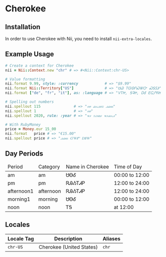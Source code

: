 <!-- This file has been generated. Source: src/docs/languages/_template.md.erb -->

# Cherokee

## Installation

In order to use Cherokee with Nii, you need to install `nii-extra-locales`.

## Example Usage

``` ruby
# Create a context for Cherokee
nii = Nii::Context.new "chr" # => #<Nii::Context:chr-US>

# Value formatting
nii.format 9.99, style: :currency            # => "$9.99"
nii.format Nii::Territory["US"]              # => "ᏌᏊ ᎢᏳᎾᎵᏍᏔᏅ ᏍᎦᏚᎩ"
nii.format ["de", "fr", "it"], as: :language # => "ᏙᎢᏥ, ᎦᎸᏥ, ᎠᎴ ᎬᏩᎵᏲᏥᎢ"

# Spelling out numbers
nii.spellout 115               # => "ꮠꮼ ꮝꭺꭿꮵꮖ ꭿꮝꭶꮪ"
nii.spellout 1                 # => "ꮠꮼ"
nii.spellout 2020, rule: :year # => "ꮤꮅ ꭲꮿꭶᏼꮅ ꮤꮅꮝꭺꭿ"

# With RubyMoney
price = Money.eur 15_00
nii.format   price # => "€15.00"
nii.spellout price # => "ꭿꮝꭶꮪ ᏳᎳᏛ ᎠᏕᎳ"
```

## Day Periods


<table>
  <thead>
    <tr>
      <td>Period</td>
      <td>Category</td>
      <td>Name in Cherokee</td>
      <td>Time of Day</td>
    </tr>
  </thead>
  <tbody>
    <tr>
      <td>am</td>
      <td>am</td>
      <td>ᏌᎾᎴ</td>
      <td>00:00 to 12:00</td>
    </tr>
    <tr>
      <td>pm</td>
      <td>pm</td>
      <td>ᏒᎯᏱᎢᏗᏢ</td>
      <td>12:00 to 24:00</td>
    </tr>
    <tr>
      <td>afternoon1</td>
      <td>afternoon</td>
      <td>ᏒᎯᏱᎢᏗᏢ</td>
      <td>12:00 to 24:00</td>
    </tr>
    <tr>
      <td>morning1</td>
      <td>morning</td>
      <td>ᏌᎾᎴ</td>
      <td>00:00 to 12:00</td>
    </tr>
    <tr>
      <td>noon</td>
      <td>noon</td>
      <td>ᎢᎦ</td>
      <td>at 12:00</td>
    </tr>
  </tbody>
</table>



## Locales

<table>
  <thead>
    <tr>
      <th>Locale Tag</th>
      <th>Description</th>
      <th>Aliases</th>
    </tr>
  </thead>
  <tbody>
    <tr>
      <td><code>chr-US</code></td>
      <td>Cherokee (United States)</td>
      <td><code>chr</code></td>
    </tr>
  </tbody>
</table>

